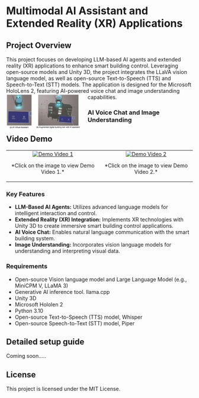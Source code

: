 # Multimodal AI Assistant and Extended Reality (XR) Applications

## Project Overview

This project focuses on developing LLM-based AI agents and extended reality (XR) applications to enhance smart building control. Leveraging open-source models and Unity 3D, the project integrates the LLaVA vision language model, as well as open-source Text-to-Speech (TTS) and Speech-to-Text (STT) models. The application is designed for the Microsoft HoloLens 2, featuring AI-powered voice chat and image understanding capabilities.
<img src="/fig1.png" style="float: left; margin-right: 20px; max-width: 200px;">
### AI Voice Chat and Image Understanding

## Video Demo


<table>
  <tr>
    <td style="text-align: center;">
      <a href="https://www.youtube.com/watch?v=2esRfU4-7II" target="_blank">
        <img src="https://img.youtube.com/vi/2esRfU4-7II/0.jpg" alt="Demo Video 1" style="width: 300px;">
      </a>
      <p>*Click on the image to view Demo Video 1.*</p>
    </td>
    <td style="text-align: center;">
      <a href="https://www.youtube.com/watch?v=-Nxg_IkAl_c" target="_blank">
        <img src="https://img.youtube.com/vi/-Nxg_IkAl_c/0.jpg" alt="Demo Video 2" style="width: 300px;">
      </a>
      <p>*Click on the image to view Demo Video 2.*</p>
    </td>
  </tr>
</table>

### Key Features

- **LLM-Based AI Agents:** Utilizes advanced language models for intelligent interaction and control.
- **Extended Reality (XR) Integration:** Implements XR technologies with Unity 3D to create immersive smart building control applications.
- **AI Voice Chat:** Enables natural language communication with the smart building system.
- **Image Understanding:** Incorporates vision language models for understanding and interpreting visual data.

### Requirements
- Open-source Vision language model and Large Language Model (e.g., MiniCPM V, LLaMA 3)
- Generative AI inference tool. llama.cpp
- Unity 3D
- Microsoft Hololen 2
- Python 3.10
- Open-source Text-to-Speech (TTS) model, Whisper
- Open-source Speech-to-Text (STT) model, Piper


## Detailed setup guide
Coming soon.....

## License
This project is licensed under the MIT License.


